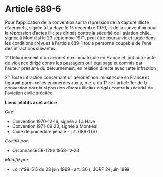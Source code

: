 # Article 689-6

Pour l'application de la convention sur la répression de la capture illicite d'aéronefs, signée à La Haye le 16 décembre
1970, et de la convention pour la répression d'actes illicites dirigés contre la sécurité de l'aviation civile, signée à
Montréal le 23 septembre 1971, peut être poursuivie et jugée dans les conditions prévues à l'article 689-1 toute personne
coupable de l'une des infractions suivantes : 

1° Détournement d'un aéronef non immatriculé en France et tout autre acte de violence dirigé contre les passagers ou
l'équipage et commis par l'auteur présumé du détournement, en relation directe avec cette infraction ; 

2° Toute infraction concernant un aéronef non immatriculé en France et figurant parmi celles énumérées aux a, b et c du 1° de
l'article 1er de la convention pour la répression d'actes illicites dirigés contre la sécurité de l'aviation civile précitée.

**Liens relatifs à cet article**

_Cite_:

  - Convention 1970-12-16, signée à La Haye
  - Convention 1971-09-23, signée à Montréal
  - Code de procédure pénale - art. 689-1 (V)

_Codifié par_:

  - Ordonnance 58-1296 1958-12-23

_Modifié par_:

  - Loi n°99-515 du 23 juin 1999 - art. 30 () JORF 24 juin 1999
